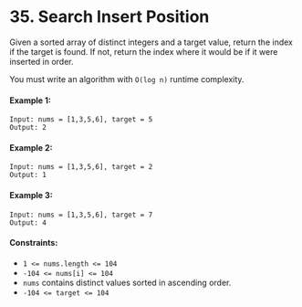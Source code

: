 # 35. Search Insert Position

Given a sorted array of distinct integers and a target value, return the index if the target is found. If not, return the index where it would be if it were inserted in order.

You must write an algorithm with `O(log n)` runtime complexity.

 
#### Example 1:
```
Input: nums = [1,3,5,6], target = 5
Output: 2
```
#### Example 2:
```
Input: nums = [1,3,5,6], target = 2
Output: 1
```
#### Example 3:
```
Input: nums = [1,3,5,6], target = 7
Output: 4
```

#### Constraints:

- `1 <= nums.length <= 104`
- `-104 <= nums[i] <= 104`
- `nums` contains distinct values sorted in ascending order.
- `-104 <= target <= 104`

